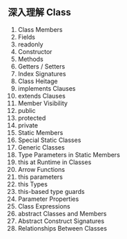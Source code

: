 ## 深入理解 Class

1. Class Members
2. Fields
3. readonly
4. Constructor
5. Methods
6. Getters / Setters
7. Index Signatures
8. Class Heitage
9. implements Clauses
10. extends Clauses
11. Member Visibility
12. public
13. protected
14. private
15. Static Members
16. Special Static Classes
17. Generic Classes
18. Type Parameters in Static Members
19. this at Runtime in Classes
20. Arrow Functions
21. this parameters
22. this Types
23. this-based type guards
24. Parameter Properties
25. Class Expressions
26. abstract Classes and Members
27. Abstract Construct Signatures
28. Relationships Between Classes
